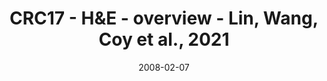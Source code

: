 ---
title: CRC17 - H&E - overview - Lin, Wang, Coy et al., 2021
image: https://labsyspharm.github.io/HTA-CRCATLAS-1/images/thumbnail-crc17-he-overview.jpg
date: '2008-02-07'
minerva_link: https://labsyspharm.github.io/HTA-CRCATLAS-1/minerva/crc17-he-overview.html
info_link: null
show_page_link: false
tags:
    - overview-crc
---